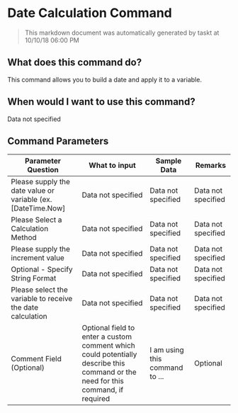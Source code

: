 <!--TITLE: Date Calculation Command -->
<!-- SUBTITLE: a command in the Data Commands group -->
# Date Calculation Command


> This markdown document was automatically generated by taskt at 10/10/18 06:00 PM


## What does this command do?
This command allows you to build a date and apply it to a variable.


## When would I want to use this command?
Data not specified


## Command Parameters
| Parameter Question   	| What to input  	|  Sample Data 	| Remarks  	|
| ---                    | ---               | ---           | ---       |
|Please supply the date value or variable (ex. [DateTime.Now]|Data not specified|Data not specified|Data not specified|
|Please Select a Calculation Method|Data not specified|Data not specified|Data not specified|
|Please supply the increment value|Data not specified|Data not specified|Data not specified|
|Optional - Specify String Format|Data not specified|Data not specified|Data not specified|
|Please select the variable to receive the date calculation|Data not specified|Data not specified|Data not specified|
|Comment Field (Optional)|Optional field to enter a custom comment which could potentially describe this command or the need for this command, if required|I am using this command to ...|Optional|


